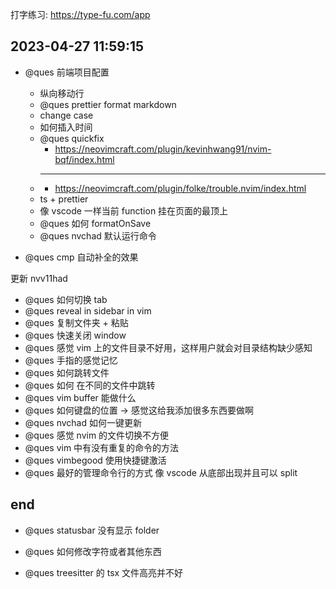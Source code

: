 打字练习: https://type-fu.com/app

## 2023-04-27 11:59:15

- @ques 前端项目配置

  - 纵向移动行
  - @ques prettier format markdown
  - change case
  - 如何插入时间
  - @ques quickfix
    - https://neovimcraft.com/plugin/kevinhwang91/nvim-bqf/index.html
  - ***
    - https://neovimcraft.com/plugin/folke/trouble.nvim/index.html
  - ts + prettier
  - 像 vscode 一样当前 function 挂在页面的最顶上
  - @ques 如何 formatOnSave
  - @ques nvchad 默认运行命令

- @ques cmp 自动补全的效果

更新 nvv11had

- @ques 如何切换 tab
- @ques reveal in sidebar in vim
- @ques 复制文件夹 + 粘贴
- @ques 快速关闭 window
- @ques 感觉 vim 上的文件目录不好用，这样用户就会对目录结构缺少感知
- @ques 手指的感觉记忆
- @ques 如何跳转文件
- @ques 如何 在不同的文件中跳转
- @ques vim buffer 能做什么
- @ques 如何键盘的位置 -> 感觉这给我添加很多东西要做啊
- @ques nvchad 如何一键更新
- @ques 感觉 nvim 的文件切换不方便
- @ques vim 中有没有重复的命令的方法
- @ques vimbegood 使用快捷键激活
- @ques 最好的管理命令行的方式 像 vscode 从底部出现并且可以 split

## end

- @ques statusbar 没有显示 folder

- @ques 如何修改字符或者其他东西

- @ques treesitter 的 tsx 文件高亮并不好
